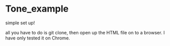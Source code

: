 # Tone_example

simple set up!

all you have to do is git clone, then open up the HTML file on to a browser. I have only tested it on Chrome. 
